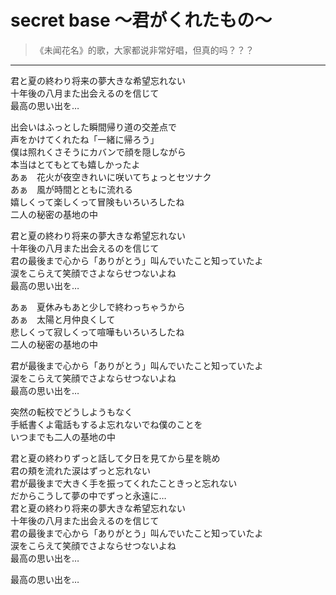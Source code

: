 # secret base ～君がくれたもの～

> 《未闻花名》的歌，大家都说非常好唱，但真的吗？？？

---

<div class='lyrics'>

<p>
君と夏の終わり将来の夢大きな希望忘れない<br/>
十年後の八月また出会えるのを信じて<br/>
最高の思い出を…<br/>
</p>

<p>
出会いはふっとした瞬間帰り道の交差点で<br/>
声をかけてくれたね「一緒に帰ろう」<br/>
僕は照れくさそうにカバンで顔を隠しながら<br/>
本当はとてもとても嬉しかったよ<br/>
あぁ　花火が夜空きれいに咲いてちょっとセツナク<br/>
あぁ　風が時間とともに流れる<br/>
嬉しくって楽しくって冒険もいろいろしたね<br/>
二人の秘密の基地の中<br/>
</p>

<p>
君と夏の終わり将来の夢大きな希望忘れない<br/>
十年後の八月また出会えるのを信じて<br/>
君の最後まで心から「ありがとう」叫んでいたこと知っていたよ<br/>
涙をこらえて笑顔でさよならせつないよね<br/>
最高の思い出を…<br/>
</p>

<p>
あぁ　夏休みもあと少しで終わっちゃうから<br/>
あぁ　太陽と月仲良くして<br/>
悲しくって寂しくって喧嘩もいろいろしたね<br/>
二人の秘密の基地の中<br/>
</p>

<p>
君が最後まで心から「ありがとう」叫んでいたこと知っていたよ<br/>
涙をこらえて笑顔でさよならせつないよね<br/>
最高の思い出を…<br/>
</p>

<p>
突然の転校でどうしようもなく<br/>
手紙書くよ電話もするよ忘れないでね僕のことを<br/>
いつまでも二人の基地の中<br/>
</p>

<p>
君と夏の終わりずっと話して夕日を見てから星を眺め<br/>
君の頬を流れた涙はずっと忘れない<br/>
君が最後まで大きく手を振ってくれたこときっと忘れない<br/>
だからこうして夢の中でずっと永遠に…<br/>
君と夏の終わり将来の夢大きな希望忘れない<br/>
十年後の八月また出会えるのを信じて<br/>
君の最後まで心から「ありがとう」叫んでいたこと知っていたよ<br/>
涙をこらえて笑顔でさよならせつないよね<br/>
最高の思い出を…<br/>
</p>

<p>
最高の思い出を…<br/>
</p>

</div>
